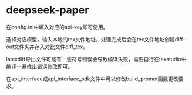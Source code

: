 # deepseek-paper
在config.ini中填入对应的api-key即可使用。

选择对应模型，输入本地的tex文件地址，处理完成后会在tex文件地址创建diff-out文件夹并存入对比文件diff_tex。

latexdiff导出文件可能有一些符号错误会导致编译失败，需要自行在texstudio中编译一遍找出错误修改即可。

在api_interface或api_interface_sdk文件中可以修改build_promot函数更改要求。
